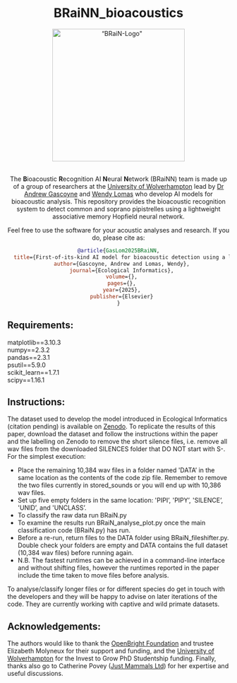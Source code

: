 <div align="center">
  <h1>BRaiNN_bioacoustics</h1>
       <img src="https://github.com/GasLom/BRaiN_bioacoustics/blob/main/BRaiN.png?raw=true" width="300" alt=“BRaiN-Logo" />
    </a>
</div>
<br>
<div align="center">

The **B**ioacoustic **R**ecognition AI **N**eural **N**etwork (BRaiNN) team is made up of a group of researchers at the [University of Wolverhampton](https://www.wlv.ac.uk/) lead by [Dr Andrew Gascoyne](https://researchers.wlv.ac.uk/A.D.Gascoyne) and [Wendy Lomas](https://researchers.wlv.ac.uk/W.Lomas) who develop AI models for bioacoustic analysis. This repository provides the bioacoustic recognition system to detect common and soprano pipistrelles using a lightweight associative memory Hopfield neural network. 

Feel free to use the software for your acoustic analyses and research. If you do, please cite as:

```bibtex
@article{GasLom2025BRaiNN,
  title={First-of-its-kind AI model for bioacoustic detection using a lightweight associative memory Hopfield neural network},
  author={Gascoyne, Andrew and Lomas, Wendy},
  journal={Ecological Informatics},
  volume={},
  pages={},
  year={2025},
  publisher={Elsevier}
}
```

</div>

## Requirements:

matplotlib==3.10.3  
numpy==2.3.2  
pandas==2.3.1  
psutil==5.9.0  
scikit_learn==1.7.1  
scipy==1.16.1  


## Instructions:

The dataset used to develop the model introduced in Ecological Informatics (citation pending) is available on [Zenodo](https://zenodo.org/records/3247097). To replicate the results of this paper, download the dataset and follow the instructions within the paper and the labelling on Zenodo to remove the short silence files, i.e. remove all wav files from the downloaded SILENCES folder that DO NOT start with S-. For the simplest execution:

* Place the remaining 10,384 wav files in a folder named 'DATA’ in the same location as the contents of the code zip file. Remember to remove the two files currently in stored_sounds or you will end up with 10,386 wav files.
* Set up five empty folders in the same location: 'PIPI’, 'PIPY’, 'SILENCE’, 'UNID’, and 'UNCLASS’.
* To classify the raw data run BRaiN.py
* To examine the results run BRaiN_analyse_plot.py once the main classification code (BRaiN.py) has run.
* Before a re-run, return files to the DATA folder using BRaiN_fileshifter.py. Double check your folders are empty and DATA contains the full dataset (10,384 wav files) before running again.
* N.B. The fastest runtimes can be achieved in a command-line interface and without shifting files, however the runtimes reported in the paper include the time taken to move files before analysis.

To analyse/classify longer files or for different species do get in touch with the developers and they will be happy to advise on later iterations of the code. They are currently working with captive and wild primate datasets.  

## Acknowledgements:

The authors would like to thank the [OpenBright Foundation](https://openbright.org.uk/) and trustee Elizabeth Molyneux for their support and funding, and the [University of Wolverhampton](https://www.wlv.ac.uk/) for the Invest to Grow PhD Studentship funding. Finally, thanks also go to Catherine Povey ([Just Mammals Ltd](https://www.justmammals.co.uk/)) for her expertise and useful discussions.  

